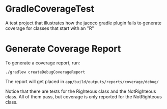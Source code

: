 # GradleCoverageTest
A test project that illustrates how the jacoco gradle plugin fails to generate coverage for classes that start with an "R"

# Generate Coverage Report
To generate a coverage report, run:
```
./gradlew createDebugCoverageReport
```

The report will get placed in `app/build/outputs/reports/coverage/debug/`

Notice that there are tests for the Righteous class and the NotRighteous class.
All of them pass, but coverage is only reported for the NotRighteous class.
